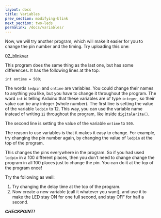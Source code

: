 ```yaml
---
layout: docs
title: Variables
prev_section: modifying-blink
next_section: two-leds
permalink: /docs/variables/
---
```



Now, we will try another program, which will make it easier for you to change the pin number and the timing. Try uploading this one:

<a href="{{ site.baseurl }}/sketches/02_blinkvar.txt">02_blinkvar</a>

This program does the same thing as the last one, but has some
differences. It has the following lines at the top:

```int ledpin = 12;
int ontime = 500;
```

The words ```ledpin``` and ```ontime``` are variables. You could change
their names to anything you like, but you have to change it throughout the program. The word ```int``` is telling Arduino that these variables are of type ```integer```, so their value can be any integer (whole number). The first line is setting the value of the variable ```ledpin``` to 12. This way, you can use the variable name instead of writing ```12``` throughout the program, like inside ```digitalWrite()```.

The second line is setting the value of the variable ```ontime``` to ```500```.

The reason to use variables is that it makes it easy to change. For
example, try changing the pin number again, by changing the value of
```ledpin``` at the top of the program.

This changes the pins everywhere in the program. So if you had used
```ledpin``` in a 100 different places, then you don't need to change
change the program in all 100 places just to change the pin. You can do it at the top of the program once!

Try the following as well: 

1. Try changing the delay time at the top of the program. 
2. Now create a new variable (call it whatever you want), and use it to make the LED stay ON for one full second, and stay OFF for half a second.

**_CHECKPOINT!_**
